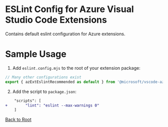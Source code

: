 # ESLint Config for Azure Visual Studio Code Extensions

Contains default eslint configuration for Azure extensions.

# Sample Usage

1. Add `eslint.config.mjs` to the root of your extension package:
```js
// Many other configurations exist
export { azExtEslintRecommended as default } from '@microsoft/vscode-azext-eng';
```

2. Add the script to `package.json`:
```diff
    "scripts": [
+        "lint": "eslint --max-warnings 0"
    ]
```

[Back to Root](../../README.md)
